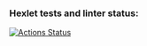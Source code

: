 ### Hexlet tests and linter status:
[![Actions Status](https://github.com/nbagr/python-project-49/actions/workflows/hexlet-check.yml/badge.svg)](https://github.com/nbagr/python-project-49/actions)